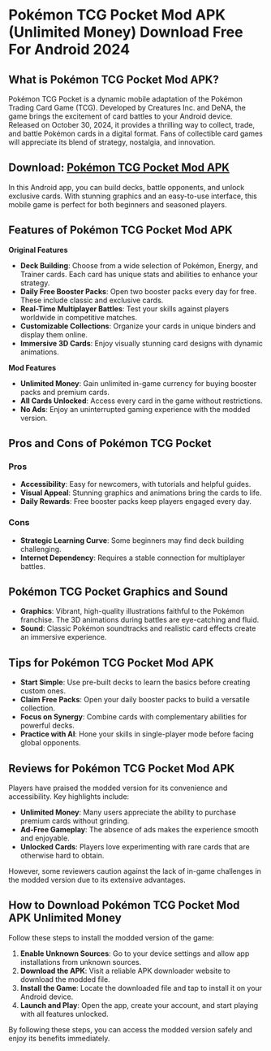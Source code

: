 # Pokémon TCG Pocket Mod APK (Unlimited Money) Download Free For Android 2024

## What is Pokémon TCG Pocket Mod APK?

Pokémon TCG Pocket is a dynamic mobile adaptation of the Pokémon Trading Card Game (TCG). Developed by Creatures Inc. and DeNA, the game brings the excitement of card battles to your Android device. Released on October 30, 2024, it provides a thrilling way to collect, trade, and battle Pokémon cards in a digital format. Fans of collectible card games will appreciate its blend of strategy, nostalgia, and innovation.

## Download: [Pokémon TCG Pocket Mod APK](https://modhello.com/pokemon-tcg-pocket/)

In this Android app, you can build decks, battle opponents, and unlock exclusive cards. With stunning graphics and an easy-to-use interface, this mobile game is perfect for both beginners and seasoned players.

## Features of Pokémon TCG Pocket Mod APK

**Original Features**

- **Deck Building**: Choose from a wide selection of Pokémon, Energy, and Trainer cards. Each card has unique stats and abilities to enhance your strategy.
- **Daily Free Booster Packs**: Open two booster packs every day for free. These include classic and exclusive cards.
- **Real-Time Multiplayer Battles**: Test your skills against players worldwide in competitive matches.
- **Customizable Collections**: Organize your cards in unique binders and display them online.
- **Immersive 3D Cards**: Enjoy visually stunning card designs with dynamic animations.

**Mod Features**

- **Unlimited Money**: Gain unlimited in-game currency for buying booster packs and premium cards.
- **All Cards Unlocked**: Access every card in the game without restrictions.
- **No Ads**: Enjoy an uninterrupted gaming experience with the modded version.

## Pros and Cons of Pokémon TCG Pocket

### Pros

- **Accessibility**: Easy for newcomers, with tutorials and helpful guides.
- **Visual Appeal**: Stunning graphics and animations bring the cards to life.
- **Daily Rewards**: Free booster packs keep players engaged every day.

### Cons

- **Strategic Learning Curve**: Some beginners may find deck building challenging.
- **Internet Dependency**: Requires a stable connection for multiplayer battles.

## Pokémon TCG Pocket Graphics and Sound

- **Graphics**: Vibrant, high-quality illustrations faithful to the Pokémon franchise. The 3D animations during battles are eye-catching and fluid.
- **Sound**: Classic Pokémon soundtracks and realistic card effects create an immersive experience.

## Tips for Pokémon TCG Pocket Mod APK

- **Start Simple**: Use pre-built decks to learn the basics before creating custom ones.
- **Claim Free Packs**: Open your daily booster packs to build a versatile collection.
- **Focus on Synergy**: Combine cards with complementary abilities for powerful decks.
- **Practice with AI**: Hone your skills in single-player mode before facing global opponents.

## Reviews for Pokémon TCG Pocket Mod APK

Players have praised the modded version for its convenience and accessibility. Key highlights include:

- **Unlimited Money**: Many users appreciate the ability to purchase premium cards without grinding.
- **Ad-Free Gameplay**: The absence of ads makes the experience smooth and enjoyable.
- **Unlocked Cards**: Players love experimenting with rare cards that are otherwise hard to obtain.

However, some reviewers caution against the lack of in-game challenges in the modded version due to its extensive advantages.

## How to Download Pokémon TCG Pocket Mod APK Unlimited Money

Follow these steps to install the modded version of the game:

1. **Enable Unknown Sources**: Go to your device settings and allow app installations from unknown sources.
2. **Download the APK**: Visit a reliable APK downloader website to download the modded file.
3. **Install the Game**: Locate the downloaded file and tap to install it on your Android device.
4. **Launch and Play**: Open the app, create your account, and start playing with all features unlocked.

By following these steps, you can access the modded version safely and enjoy its benefits immediately.
